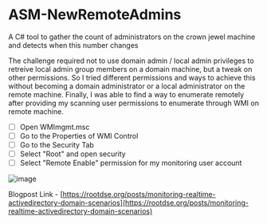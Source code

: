 # ASM-NewRemoteAdmins
A C# tool to gather the count of administrators on the crown jewel machine and detects when this number changes

The challenge required not to use domain admin / local admin privileges to retreive local admin group members on a domain machine, but a tweak on other permissions. So I tried different permissions and ways to achieve this without becoming a domain administrator or a local administrator on the remote machine. Finally, I was able to find a way to enumerate remotely after providing my scanning user permissions to enumerate through WMI on remote machine. 

- [ ] Open WMImgmt.msc 
- [ ] Go to the Properties of WMI Control
- [ ] Go to the Security Tab
- [ ] Select "Root" and open security
- [ ] Select "Remote Enable" permission for my monitoring user account

![image](https://user-images.githubusercontent.com/46210620/167267924-38147374-04db-4e41-82b8-248ae3f1fd8c.png)

Blogpost Link - [https://rootdse.org/posts/monitoring-realtime-activedirectory-domain-scenarios](https://rootdse.org/posts/monitoring-realtime-activedirectory-domain-scenarios)

